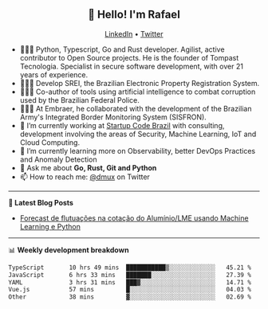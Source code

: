 <h2 align="center">👋 Hello! I'm Rafael</h2>
<p align="center">
  <a href="https://www.linkedin.com/in/rafaelsales">LinkedIn</a> •
  <a href="https://twitter.com/dmux">Twitter</a>
</p>


- 👨🏻‍💻 Python, Typescript, Go and Rust developer. Agilist, active contributor to Open Source projects. He is the founder of Tompast Tecnologia. Specialist in secure software development, with over 21 years of experience.
- 👨🏻‍💻 Develop SREI, the Brazilian Electronic Property Registration System.
- 👨🏻‍💻 Co-author of tools using artificial intelligence to combat corruption used by the Brazilian Federal Police.
- 👨🏻‍💻 At Embraer, he collaborated with the development of the Brazilian Army's Integrated Border Monitoring System (SISFRON).
- 🔭 I’m currently working at [Startup Code Brazil](https://www.startupcode.com.br) with consulting, development involving the areas of Security, Machine Learning, IoT and Cloud Computing.
- 🌱 I’m currently learning more on Observability, better DevOps Practices and Anomaly Detection
- 💬 Ask me about **Go, Rust, Git and Python**
- 📫 How to reach me: [@dmux](https://twitter.com/dmux) on Twitter

-------

**📝 Latest Blog Posts**

<!-- BLOG-POST-LIST:START -->
- [Forecast de flutuações na cotação do Alumínio/LME usando Machine Learning e Python](https://www.linkedin.com/pulse/forecast-de-flutua%C3%A7%C3%B5es-na-cota%C3%A7%C3%A3o-do-alum%C3%ADniolme-usando-rafael-sales)
<!-- BLOG-POST-LIST:END -->

-------

📊 **Weekly development breakdown**
<!--START_SECTION:waka-->

```txt
TypeScript       10 hrs 49 mins  ███████████▒░░░░░░░░░░░░░   45.21 %
JavaScript       6 hrs 33 mins   ███████░░░░░░░░░░░░░░░░░░   27.39 %
YAML             3 hrs 31 mins   ███▓░░░░░░░░░░░░░░░░░░░░░   14.71 %
Vue.js           57 mins         █░░░░░░░░░░░░░░░░░░░░░░░░   04.03 %
Other            38 mins         ▓░░░░░░░░░░░░░░░░░░░░░░░░   02.69 %
```

<!--END_SECTION:waka-->
